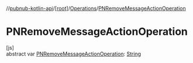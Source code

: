 //[pubnub-kotlin-api](../../../index.md)/[[root]](../index.md)/[Operations](index.md)/[PNRemoveMessageActionOperation](-p-n-remove-message-action-operation.md)

# PNRemoveMessageActionOperation

[js]\
abstract var [PNRemoveMessageActionOperation](-p-n-remove-message-action-operation.md): [String](https://kotlinlang.org/api/latest/jvm/stdlib/kotlin/-string/index.html)
